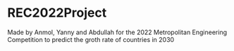 # REC2022Project
Made by Anmol, Yanny and Abdullah for the 2022 Metropolitan Engineering Competition to predict the groth rate of countries in 2030
